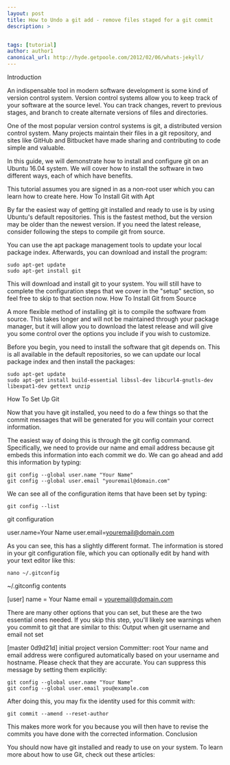 ```yaml
---
layout: post
title: How to Undo a git add - remove files staged for a git commit
description: >


tags: [tutorial]
author: author1
canonical_url: http://hyde.getpoole.com/2012/02/06/whats-jekyll/
---
```


Introduction

An indispensable tool in modern software development is some kind of version control system. Version control systems allow you to keep track of your software at the source level. You can track changes, revert to previous stages, and branch to create alternate versions of files and directories.

One of the most popular version control systems is git, a distributed version control system. Many projects maintain their files in a git repository, and sites like GitHub and Bitbucket have made sharing and contributing to code simple and valuable.

In this guide, we will demonstrate how to install and configure git on an Ubuntu 16.04 system. We will cover how to install the software in two different ways, each of which have benefits.

This tutorial assumes you are signed in as a non-root user which you can learn how to create here.
How To Install Git with Apt

By far the easiest way of getting git installed and ready to use is by using Ubuntu's default repositories. This is the fastest method, but the version may be older than the newest version. If you need the latest release, consider following the steps to compile git from source.

You can use the apt package management tools to update your local package index. Afterwards, you can download and install the program:

    sudo apt-get update
    sudo apt-get install git

This will download and install git to your system. You will still have to complete the configuration steps that we cover in the "setup" section, so feel free to skip to that section now.
How To Install Git from Source

A more flexible method of installing git is to compile the software from source. This takes longer and will not be maintained through your package manager, but it will allow you to download the latest release and will give you some control over the options you include if you wish to customize.

Before you begin, you need to install the software that git depends on. This is all available in the default repositories, so we can update our local package index and then install the packages:

    sudo apt-get update
    sudo apt-get install build-essential libssl-dev libcurl4-gnutls-dev libexpat1-dev gettext unzip




How To Set Up Git

Now that you have git installed, you need to do a few things so that the commit messages that will be generated for you will contain your correct information.

The easiest way of doing this is through the git config command. Specifically, we need to provide our name and email address because git embeds this information into each commit we do. We can go ahead and add this information by typing:

    git config --global user.name "Your Name"
    git config --global user.email "youremail@domain.com"

We can see all of the configuration items that have been set by typing:

    git config --list

git configuration

user.name=Your Name
user.email=youremail@domain.com

As you can see, this has a slightly different format. The information is stored in your git configuration file, which you can optionally edit by hand with your text editor like this:

    nano ~/.gitconfig

~/.gitconfig contents

[user]
    name = Your Name
    email = youremail@domain.com

There are many other options that you can set, but these are the two essential ones needed. If you skip this step, you'll likely see warnings when you commit to git that are similar to this:
Output when git username and email not set

[master 0d9d21d] initial project version
 Committer: root 
Your name and email address were configured automatically based
on your username and hostname. Please check that they are accurate.
You can suppress this message by setting them explicitly:

    git config --global user.name "Your Name"
    git config --global user.email you@example.com

After doing this, you may fix the identity used for this commit with:

    git commit --amend --reset-author

This makes more work for you because you will then have to revise the commits you have done with the corrected information.
Conclusion

You should now have git installed and ready to use on your system. To learn more about how to use Git, check out these articles:
